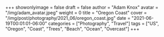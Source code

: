 +++
showonlyimage = false
draft = false
author = "Adam Knox"
avatar = "/img/adam_avatar.jpeg"
weight = 0
title = "Oregon Coast"
cover = "/img/post/photography/2021_06/oregon_coast.jpg"
date = "2021-06-19T00:01:01-06:00"
categories = ["Photography", "Travel"]
tags = ["US", "Oregon", "Coast", "Trees", "Beach", "Ocean", "Overcast"]
+++
<!--more-->
